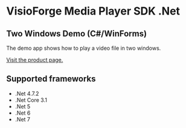﻿# VisioForge Media Player SDK .Net

## Two Windows Demo (C#/WinForms)

The demo app shows how to play a video file in two windows. 

[Visit the product page.](https://www.visioforge.com/media-player-sdk-net)

## Supported frameworks

* .Net 4.7.2
* .Net Core 3.1
* .Net 5
* .Net 6
* .Net 7